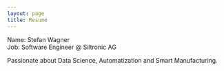 ```yaml
---
layout: page
title: Resume
---
```


Name: Stefan Wagner\
Job: Software Engineer @ Siltronic AG

Passionate about Data Science, Automatization and Smart Manufacturing.